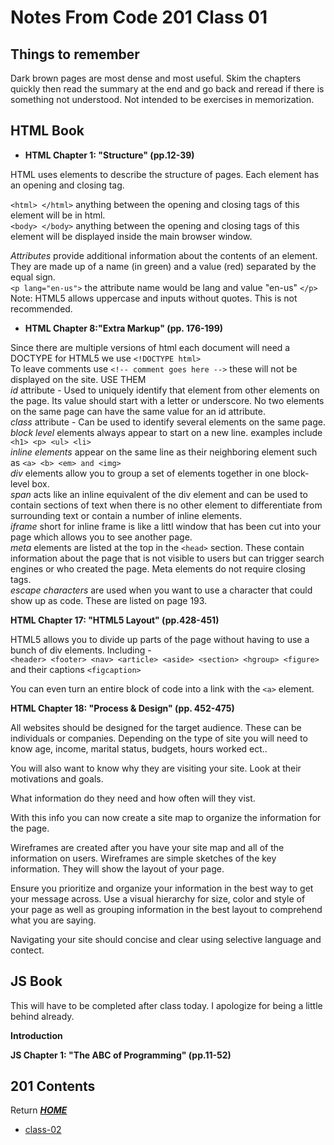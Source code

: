 # Notes From Code 201 Class 01

## Things to remember 

Dark brown pages are most dense and most useful. Skim the chapters quickly then read the summary at the end and go back and reread if there is something not understood. Not intended to be exercises in memorization. 

## HTML Book

* **HTML Chapter 1: "Structure" (pp.12-39)**

HTML uses elements to describe the structure of pages. Each element has an opening and closing tag. 

`<html> </html>` anything between the opening and closing tags of this element will be in html.   
`<body> </body>` anything between the opening and closing tags of this element will be displayed inside the main browser window.   

*Attributes* provide additional information about the contents of an element. They are made up of a name (in green) and a value (red) separated by the equal sign.   
`<p lang="en-us">` the attribute name would be lang and value "en-us" `</p>`   
Note: HTML5 allows uppercase and inputs without quotes. This is not recommended.

* **HTML Chapter 8:"Extra Markup" (pp. 176-199)**

Since there are multiple versions of html each document will need a DOCTYPE for HTML5 we use `<!DOCTYPE html>`   
To leave comments use `<!-- comment goes here -->` these will not be displayed on the site. USE THEM   
*id* attribute - Used to uniquely identify that element from other elements on the page. Its value should start with a letter or underscore. No two elements on the same page can have the same value for an id attribute.   
*class* attribute - Can be used to identify several elements on the same page.   
*block level* elements always appear to start on a new line. examples include `<h1> <p> <ul> <li>`   
*inline elements* appear on the same line as their neighboring element such as `<a> <b> <em> and <img>`   
*div* elements allow you to group a set of elements together in one block-level box.   
*span* acts like an inline equivalent of the div element and can be used to contain sections of text when there is no other element to differentiate from surrounding text or contain a number of inline elements.   
*iframe* short for inline frame is like a littl window that has been cut into your page which allows you to see another page.   
*meta* elements are listed at the top in the `<head>` section. These contain information about the page that is not visible to users but can trigger search engines or who created the page. Meta elements do not require closing tags.   
*escape characters* are used when you want to use a character that could show up as code. These are listed on page 193.   

**HTML Chapter 17: "HTML5 Layout" (pp.428-451)**

HTML5 allows you to divide up parts of the page without having to use a bunch of div elements. Including -   
`<header> <footer> <nav> <article> <aside> <section> <hgroup> <figure>` and their captions `<figcaption>` 

You can even turn an entire block of code into a link with the `<a>` element.  

**HTML Chapter 18: "Process & Design" (pp. 452-475)**

All websites should be designed for the target audience. These can be individuals or companies. Depending on the type of site you will need to know age, income, marital status, budgets, hours worked ect.. 

You will also want to know why they are visiting your site. Look at their motivations and goals. 

What information do they need and how often will they vist. 

With this info you can now create a site map to organize the information for the page.

Wireframes are created after you have your site map and all of the information on users. Wireframes are simple sketches of the key information. They will show the layout of your page.

Ensure you prioritize and organize your information in the best way to get your message across. Use a visual hierarchy for size, color and style of your page as well as grouping information in the best layout to comprehend what you are saying. 

Navigating your site should concise and clear using selective language and contect. 

## JS Book

This will have to be completed after class today. I apologize for being a little behind already.

**Introduction**

**JS Chapter 1: "The ABC of Programming" (pp.11-52)**

## 201 Contents
Return [**_HOME_**](https://DustinHall.github.io/reading-notes)
* [class-02](https://dustinhall.github.io/reading-notes/class-02)

